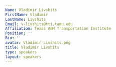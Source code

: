 ```yaml
---
Name: Vladimir Livshits
FirstName: Vladimir
LastName: Livshits
Email: v-livshits@tti.tamu.edu
Affiliation: Texas A&M Transportation Institute
Position: ''
Bio: ''
avatar: Vladimir Livshits.png
title: Vladimir Livshits
type: speakers
layout: speakers
---
```

